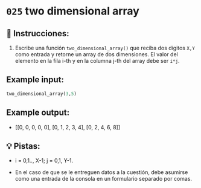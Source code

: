 # `025` two dimensional array

## 📝 Instrucciones:

1. Escribe una función `two_dimensional_array()` que reciba dos dígitos `X,Y` como entrada y retorne un array de dos dimensiones. El valor del elemento en la fila i-th y en la columna j-th del array debe ser `i*j`.

## Example input:

```py
two_dimensional_array(3,5)
```

## Example output:

+ [[0, 0, 0, 0, 0], [0, 1, 2, 3, 4], [0, 2, 4, 6, 8]] 

 ## 💡 Pistas:

+ i = 0,1.., X-1; j = 0,1, ­Y-1.

+ En el caso de que se le entreguen datos a la cuestión, debe asumirse como una entrada de la consola en un formulario separado por comas.

